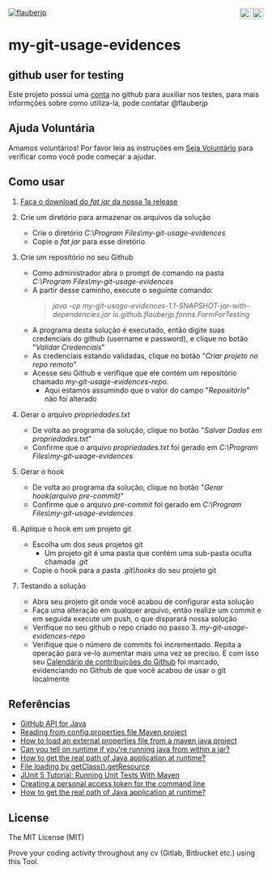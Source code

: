 [![flauberjp](https://circleci.com/gh/flauberjp/my-git-usage-evidences.svg?style=shield)](https://circleci.com/gh/flauberjp/my-git-usage-evidences/tree/master) <a href="README.pt_br.md"><img align="right" src="https://emojipedia-us.s3.dualstack.us-west-1.amazonaws.com/thumbs/240/google/241/flag-brazil_1f1e7-1f1f7.png" width="22"></a> <a href="../README.md"><img align="right" src="https://emojipedia-us.s3.dualstack.us-west-1.amazonaws.com/thumbs/240/google/241/flag-united-states_1f1fa-1f1f8.png" width="22"></a>
 

# my-git-usage-evidences



## github user for testing

Este projeto possui uma [conta](https://github.com/mygitusageevicencesapp) no github para auxiliar nos testes, para mais informções sobre como utiliza-la, pode contatar @flauberjp

## Ajuda Voluntária
Amamos voluntários! Por favor leia as instruções em [Seja Voluntário](CONTRIBUTING.pt_br.md) para verificar como você pode começar a ajudar.

## Como usar

1. [Faça o download do _fat jar_ da nossa 1a release](https://github.com/flauberjp/my-git-usage-evidences/releases/tag/1.0-SNAPSHOT)

2. Crie um diretório para armazenar os arquivos da solução
    * Crie o diretório _C:\Program Files\my-git-usage-evidences_
    * Copie o _fat jar_ para esse diretório

3. Crie um repositório no seu Github
    * Como administrador abra o prompt de comando 
    na pasta _C:\Program Files\my-git-usage-evidences_
    * A partir desse caminho, execute o seguinte 
    comando: 
      > _java -cp my-git-usage-evidences-1.1-SNAPSHOT-jar-with-dependencies.jar io.github.flauberjp.forms.FormForTesting_
    * A programa desta solução é executado, então digite suas credenciais 
    do github (username e password), e clique no botão "_Validar Credenciais_"
    * As credenciais estando validadas, clique no botão "_Criar projeto no repo remoto_"
    * Acesse seu Github e verifique que ele contém um repositório 
    chamado _my-git-usage-evidences-repo_. 
      * Aqui estamos assumindo que o valor do campo "_Repositório_" não foi alterado 

4. Gerar o arquivo _propriedades.txt_
    * De volta ao programa da solução, clique no botão "_Salvar Dados em propriedades.txt_"
    * Confirme que o arquivo _propriedades.txt_ foi gerado 
    em _C:\Program Files\my-git-usage-evidences_

5. Gerar o hook
    * De volta ao programa da solução, clique no botão "_Gerar hook(arquivo pre-commit)_"
    * Confirme que o arquivo _pre-commit_ foi gerado 
    em _C:\Program Files\my-git-usage-evidences_

6. Aplique o hook em um projeto git
    * Escolha um dos seus projetos git
      * Um projeto git é uma pasta que contém uma sub-pasta oculta chamada _.git_
    * Copie o hook para a pasta _.git\hooks_ do seu projeto git

7. Testando a solução
    * Abra seu projeto git onde você acabou de configurar esta solução
    * Faça uma alteração em qualquer arquivo, então realize um commit 
    e em seguida execute um push, o que disparará nossa solução
    * Verifique no seu github o repo criado no passo 3. _my-git-usage-evidences-repo_
    * Verifique que o número de commits foi incrementado. 
    Repita a operação para ve-lo aumentar mais uma vez se preciso.
    E com isso seu [Calendário de contribuições do Github](https://help.github.com/pt/github/setting-up-and-managing-your-github-profile/viewing-contributions-on-your-profile#contributions-calendar) 
    foi marcado, evidenciando no Github de que você acabou de usar o git localmente

## Referências
- [GitHub API for Java](https://github-api.kohsuke.org/)
- [Reading from config.properties file Maven project](https://stackoverflow.com/questions/35008377/reading-from-config-properties-file-maven-project)
- [How to load an external properties file from a maven java project](https://stackoverflow.com/questions/34712885/how-to-load-an-external-properties-file-from-a-maven-java-project)
- [Can you tell on runtime if you're running java from within a jar?](https://stackoverflow.com/questions/482560/can-you-tell-on-runtime-if-youre-running-java-from-within-a-jar)
- [How to get the real path of Java application at runtime?](https://stackoverflow.com/questions/4032957/how-to-get-the-real-path-of-java-application-at-runtime)
- [File loading by getClass().getResource](https://stackoverflow.com/questions/14089146/file-loading-by-getclass-getresource)
- [JUnit 5 Tutorial: Running Unit Tests With Maven](https://www.petrikainulainen.net/programming/testing/junit-5-tutorial-running-unit-tests-with-maven/)
- [Creating a personal access token for the command line](https://help.github.com/en/github/authenticating-to-github/creating-a-personal-access-token-for-the-command-line)
- [How to get the real path of Java application at runtime?](https://stackoverflow.com/a/43553093/6771132)

## License
The MIT License (MIT)

Prove your coding activity throughout any cv (Gitlab, Bitbucket etc.)  using this Tool. 

